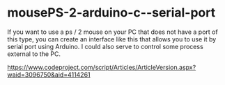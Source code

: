 # mousePS-2-arduino-c--serial-port

If you want to use a ps / 2 mouse on your PC that does not have a port of this type, you can create an interface like this that allows you to use it by serial port using Arduino. I could also serve to control some process external to the PC.

https://www.codeproject.com/script/Articles/ArticleVersion.aspx?waid=3096750&aid=4114261
